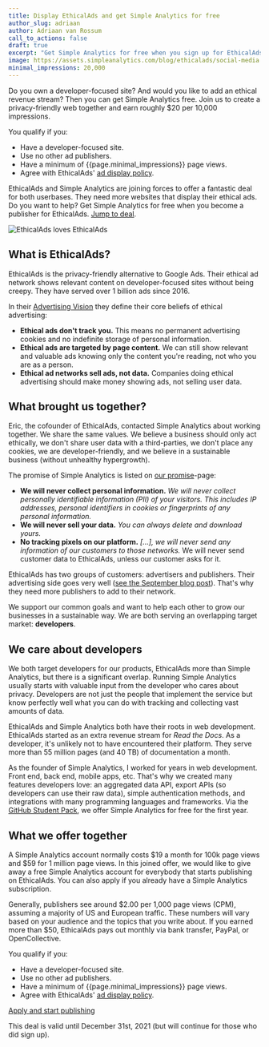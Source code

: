```yaml
---
title: Display EthicalAds and get Simple Analytics for free
author_slug: adriaan
author: Adriaan van Rossum
call_to_actions: false
draft: true
excerpt: "Get Simple Analytics for free when you sign up for EthicalAds. We share the same values, and both don't require a cookie banner."
image: https://assets.simpleanalytics.com/blog/ethicalads/social-media.png
minimal_impressions: 20,000
---
```


Do you own a developer-focused site? And would you like to add an ethical revenue stream? Then you can get Simple Analytics free. Join us to create a privacy-friendly web together and earn roughly $20 per 10,000 impressions.

You qualify if you:

- Have a developer-focused site.
- Use no other ad publishers.
- Have a minimum of {{page.minimal_impressions}} page views.
- Agree with EthicalAds' [ad display policy](https://www.ethicalads.io/publisher-policy/#ad-display).

EthicalAds and Simple Analytics are joining forces to offer a fantastic deal for both userbases. They need more websites that display their ethical ads. Do you want to help? Get Simple Analytics for free when you become a publisher for EthicalAds. [Jump to deal](#what-we-offer-together).

<img loading="lazy" class="border-radius" src="https://assets.simpleanalytics.com/blog/ethicalads/social-media.png" alt="EthicalAds loves EthicalAds" />

## What is EthicalAds?

EthicalAds is the privacy-friendly alternative to Google Ads. Their ethical ad network shows relevant content on developer-focused sites without being creepy. They have served over 1 billion ads since 2016.

In their [Advertising Vision](https://www.ethicalads.io/advertising-vision/) they define their core beliefs of ethical advertising:

- **Ethical ads don't track you.** This means no permanent advertising cookies and no indefinite storage of personal information.
- **Ethical ads are targeted by page content.** We can still show relevant and valuable ads knowing only the content you're reading, not who you are as a person.
- **Ethical ad networks sell ads, not data.** Companies doing ethical advertising should make money showing ads, not selling user data.

## What brought us together?

Eric, the cofounder of EthicalAds, contacted Simple Analytics about working together. We share the same values. We believe a business should only act ethically, we don't share user data with a third-parties, we don't place any cookies, we are developer-friendly, and we believe in a sustainable business (without unhealthy hypergrowth).

The promise of Simple Analytics is listed on [our promise](https://simpleanalytics.com/our-promise)-page:

- **We will never collect personal information.** _We will never collect personally identifiable information (PII) of your visitors. This includes IP addresses, personal identifiers in cookies or fingerprints of any personal information._
- **We will never sell your data.** _You can always delete and download yours._
- **No tracking pixels on our platform.** _[...], we will never send any information of our customers to those networks._ We will never send customer data to EthicalAds, unless our customer asks for it.

EthicalAds has two groups of customers: advertisers and publishers. Their advertising side goes very well ([see the September blog post](https://www.ethicalads.io/blog/2021/10/ethicalads-newsletter-september-2021/)). That's why they need more publishers to add to their network.

We support our common goals and want to help each other to grow our businesses in a sustainable way. We are both serving an overlapping target market: **developers**.

## We care about developers

We both target developers for our products, EthicalAds more than Simple Analytics, but there is a significant overlap. Running Simple Analytics usually starts with valuable input from the developer who cares about privacy. Developers are not just the people that implement the service but know perfectly well what you can do with tracking and collecting vast amounts of data.

EthicalAds and Simple Analytics both have their roots in web development. EthicalAds started as an extra revenue stream for _Read the Docs_. As a developer, it's unlikely not to have encountered their platform. They serve more than 55 million pages (and 40 TB) of documentation a month.

As the founder of Simple Analytics, I worked for years in web development. Front end, back end, mobile apps, etc. That's why we created many features developers love: an aggregated data API, export APIs (so developers can use their raw data), simple authentication methods, and integrations with many programming languages and frameworks. Via the [GitHub Student Pack](https://education.github.com/pack), we offer Simple Analytics for free for the first year.

## What we offer together

A Simple Analytics account normally costs $19 a month for 100k page views and $59 for 1 million page views. In this joined offer, we would like to give away a free Simple Analytics account for everybody that starts publishing on EthicalAds. You can also apply if you already have a Simple Analytics subscription.

Generally, publishers see around $2.00 per 1,000 page views (CPM), assuming a majority of US and European traffic. These numbers will vary based on your audience and the topics that you write about. If you earned more than $50, EthicalAds pays out monthly via bank transfer, PayPal, or OpenCollective.

You qualify if you:

- Have a developer-focused site.
- Use no other ad publishers.
- Have a minimum of {{page.minimal_impressions}} page views.
- Agree with EthicalAds' [ad display policy](https://www.ethicalads.io/publisher-policy/#ad-display).

<a href="https://www.ethicalads.io/publishers/#inbound-form" class="button">Apply and start publishing</a>

This deal is valid until December 31st, 2021 (but will continue for those who did sign up).
